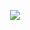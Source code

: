 <p align="center"> <img src="https://github.com/xSneaky/Openus/blob/044cec10a667650414014cd22b278d89497dd885/logo.png"> </p>
